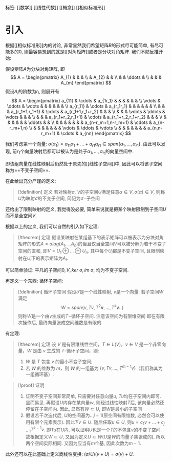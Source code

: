 标签: [[数学]] [[线性代数]] [[概念]] [[相似标准形]]

# 引入

根据[[相似标准形]]内的讨论, 非常显然我们希望矩阵$B$的形式尽可能简单, 有尽可能多的0, 则最容易想到的就是[[对角矩阵]]或者是分块对角矩阵. 我们不妨反推开始: 

假设矩阵$A$为分块对角矩阵, 即
$$
A = \begin{pmatrix}
A_{1} &  &  &  \\
 & A_{2} &  &  \\
 &  & \ddots &  \\
 &  &  & A_{m}
\end{pmatrix}
$$
假设$A_{i}$的阶数为$r_{i}$, 则展开有
$$
A
= \begin{pmatrix}
a_{11} & \cdots & a_{1r_1} & & & & & & \\
\vdots & \ddots & \vdots & & & & & & \\
a_{r_11} & \cdots & a_{r_1r_1} & & & & & & \\
& & & a_{r_1+1,r_1+1} & \cdots & a_{r_1+1,r_1+r_2} & & & \\
& & & \vdots & \ddots & \vdots & & & \\
& & & a_{r_1+r_2,r_1+1} & \cdots & a_{r_1+r_2,r_1+r_2} & & & \\
& & & & & & \ddots & & \\
& & & & & & & a_{n-r_m+1,n-r_m+1} & \cdots & a_{n-r_m+1,n} \\
& & & & & & & \vdots & \ddots & \vdots \\
& & & & & & & a_{n,n-r_m+1} & \cdots & a_{nn}
\end{pmatrix}
$$

我们考虑第一个向量: $\sigma(\alpha_{1}) = a_{11}\alpha_{1}+\dots+a_{r1}\alpha_{r1} \in span\{\alpha_{1},\dots,\alpha_{r1}\}$. 由此可以发现, 前$r_{1}$个向量映射后都可以被认为是处于$\alpha_{1},\dots,\alpha_{r_{1}}$的向量空间中. 

即该组向量在线性映射后仍然处于原先的[[线性子空间]]中, 因此可以将该子空间称为==不变子空间==. 

在此给出充分严谨的定义: 
>[!definition] 定义
>若对映射$\sigma$, $V$的子空间$U$满足任意$\alpha \in V, \sigma(\alpha) \in V$, 则称$U$为映射$\sigma$的不变子空间, 简记为$\sigma-$子空间

还给出了限制映射的定义, 我觉得没必要, 简单来说就是把某个映射限制到子空间$U$而不是全空间$V$. 

根据以上的定义, 我们可以自然的引入如下定理: 
>[!theorem] 定理
>假设某映射在某组基下的表示矩阵可以被表示为分块对角矩阵的形式$A=diag(A_{1},\dots A_{n})$的当且仅当全空间$V$可以被分解为若干不变子空间的直和, 即$V=U_{1}\oplus\dots \oplus U_{n}$. 其中每个$U_{i}$都是不变子空间, 且限制映射在$U_{i}$下的表示矩阵为$A_{i}$. 

可以简单验证: 平凡的子空间$0,V,ker\ \sigma,im\ \sigma$, 均为不变子空间. 

再定义一个东西: 循环子空间: 

>[!definition] 循环子空间
>假设$\mathcal{T}$是一个线性映射, $v$是一个向量. 若子空间$W$满足$$W=span\{v,Tv,T^{2}\mathbf{v},\dots,T^{k}\mathbf{v}..\}$$则称$W$是一个由$v$生成的$T-$循环子空间. 注意该空间为有限维空间
>即在有限次操作后, 最终向量张成空间维数是有限的. 

有定理: 
>[!theorem] 定理
>设 $V$ 是有限维线性空间，$T \in L(V)$，$v \in V$ 是一个非零向量，$W$ 是由 $v$ 生成的 $T$-循环子空间，则:
>1. $W$ 是 $T$ 包含 $v$ 的最小不变子空间; 
>2. 若 $W$ 的维数为 $m$，则 $W$ 的一组基为 $\{v, Tv, \dots, T^{m-1}v\}$（我们称其为一组循环基）. 

>[!proof] 证明
>1. 证明不变子空间非常简单, 只需要对任意向量$u$, $Tu$均在子空间内即可. 显而易见. 再假设$U$内存在某向量$w$, 则经过线性映射$T$后, 该向量必然还停留在子空间内. 因此, 显然有$W\subset U$, 即$W$是最小的子空间
>2. 假设若干次迭代后, $U$的空间基为$\dots j-1$(原空间有限维数, 必然会可以使用有限个元素表示). 因此$T^{j}v \in U$. 随后任取$u \in U$, 则$u = c_{1}v+\dots+c_{j-1}T^{k-1}v$. 即$Tu$在$U$内, 可以证明$U$也是一个$T$的不包含$v$的不变子空间. 故根据定义$W \subset U$, 又因为定义$U\subset W$($U$是$W$的向量子集张成的), 所以两个空间实际相同. 又因为应当有$m$个基, 因此次数为$m-1$. 

此外还可以在此基础上定义商线性变换: $(\sigma/U)(v+U)=\sigma(v)+U$. 